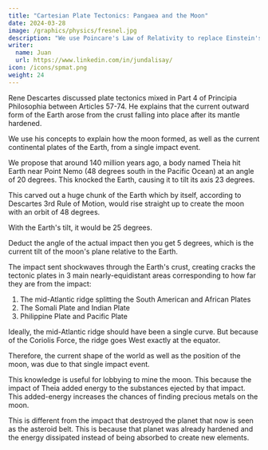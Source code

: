 ```yaml
---
title: "Cartesian Plate Tectonics: Pangaea and the Moon"
date: 2024-03-28
image: /graphics/physics/fresnel.jpg
description: "We use Poincare's Law of Relativity to replace Einstein's Relativity"
writer:
  name: Juan
  url: https://www.linkedin.com/in/jundalisay/
icon: /icons/spmat.png
weight: 24
---
```




Rene Descartes discussed plate tectonics mixed in Part 4 of Principia Philosophia between Articles 57-74. He explains that the current outward form of the Earth arose from the crust falling into place after its mantle hardened. 

We use his concepts to explain how the moon formed, as well as the current continental plates of the Earth, from a single impact event. 

We propose that around 140 million years ago, a body named Theia hit Earth near Point Nemo (48 degrees south in the Pacific Ocean) at an angle of 20 degrees. This knocked the Earth, causing it to tilt its axis 23 degrees. 

This carved out a huge chunk of the Earth which by itself, according to Descartes 3rd Rule of Motion, would rise straight up to create the moon with an orbit of 48 degrees. 

With the Earth's tilt, it would be 25 degrees.

Deduct the angle of the actual impact then you get 5 degrees, which is the current tilt of the moon's plane relative to the Earth.

The impact sent shockwaves through the Earth's crust, creating cracks the tectonic plates in 3 main nearly-equidistant areas corresponding to how far they are from the impact:
1. The mid-Atlantic ridge splitting the South American and African Plates
2. The Somali Plate and Indian Plate
3. Philippine Plate and Pacific Plate

Ideally, the mid-Atlantic ridge should have been a single curve. But because of the Coriolis Force, the ridge goes West exactly at the equator.

Therefore, the current shape of the world as well as the position of the moon, was due to that single impact event. 

This knowledge is useful for lobbying to mine the moon. This because the impact of Theia added energy to the substances ejected by that impact. This added-energy increases the chances of finding precious metals on the moon. 

This is different from the impact that destroyed the planet that now is seen as the asteroid belt. This is because that planet was already hardened and the energy dissipated instead of being absorbed to create new elements.   

